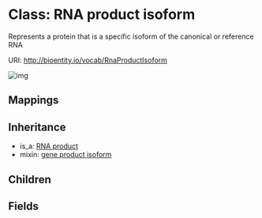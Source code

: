 # Class: RNA product isoform


Represents a protein that is a specific isoform of the canonical or reference RNA

URI: http://bioentity.io/vocab/RnaProductIsoform

![img](http://yuml.me/diagram/nofunky/class/\[RnaProduct]^-\[RnaProductIsoform],%20\[RnaProductIsoform]uses%20-.->\[GeneProductIsoform],%20)
## Mappings

## Inheritance

 *  is_a: [RNA product](RnaProduct.md)
 *  mixin: [gene product isoform](GeneProductIsoform.md)
## Children

## Fields

